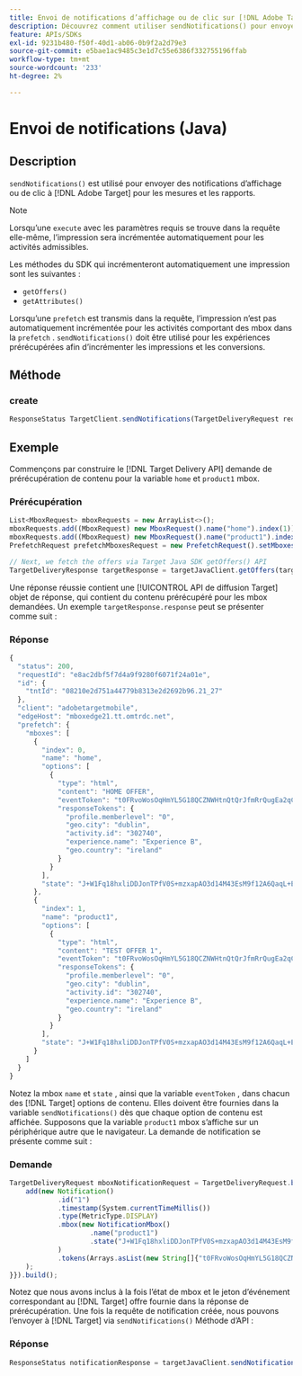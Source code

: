 ```yaml
---
title: Envoi de notifications d’affichage ou de clic sur [!DNL Adobe Target] utilisation du SDK Java
description: Découvrez comment utiliser sendNotifications() pour envoyer des notifications d’affichage ou de clic à [!DNL Adobe Target] pour les mesures et les rapports.
feature: APIs/SDKs
exl-id: 9231b480-f50f-40d1-ab06-0b9f2a2d79e3
source-git-commit: e5bae1ac9485c3e1d7c55e6386f332755196ffab
workflow-type: tm+mt
source-wordcount: '233'
ht-degree: 2%

---
```


# Envoi de notifications (Java)

## Description

`sendNotifications()` est utilisé pour envoyer des notifications d’affichage ou de clic à [!DNL Adobe Target] pour les mesures et les rapports.

>[!NOTE]
>
>Lorsqu’une `execute` avec les paramètres requis se trouve dans la requête elle-même, l’impression sera incrémentée automatiquement pour les activités admissibles.

Les méthodes du SDK qui incrémenteront automatiquement une impression sont les suivantes :

* `getOffers()`
* `getAttributes()`

Lorsqu’une `prefetch` est transmis dans la requête, l’impression n’est pas automatiquement incrémentée pour les activités comportant des mbox dans la `prefetch` . `sendNotifications()` doit être utilisé pour les expériences prérécupérées afin d’incrémenter les impressions et les conversions.

## Méthode

### create

```javascript {line-numbers="true"}
ResponseStatus TargetClient.sendNotifications(TargetDeliveryRequest request)
```

## Exemple

Commençons par construire le [!DNL Target Delivery API] demande de prérécupération de contenu pour la variable `home` et `product1` mbox.

### Prérécupération

```javascript {line-numbers="true"}
List<MboxRequest> mboxRequests = new ArrayList<>();
mboxRequests.add((MboxRequest) new MboxRequest().name("home").index(1));
mboxRequests.add((MboxRequest) new MboxRequest().name("product1").index(2));
PrefetchRequest prefetchMboxesRequest = new PrefetchRequest().setMboxes(mboxRequests)

// Next, we fetch the offers via Target Java SDK getOffers() API
TargetDeliveryResponse targetResponse = targetJavaClient.getOffers(targetDeliveryRequest);
```

Une réponse réussie contient une [!UICONTROL API de diffusion Target] objet de réponse, qui contient du contenu prérécupéré pour les mbox demandées. Un exemple `targetResponse.response` peut se présenter comme suit :

### Réponse

```javascript {line-numbers="true"}
{
  "status": 200,
  "requestId": "e8ac2dbf5f7d4a9f9280f6071f24a01e",
  "id": {
    "tntId": "08210e2d751a44779b8313e2d2692b96.21_27"
  },
  "client": "adobetargetmobile",
  "edgeHost": "mboxedge21.tt.omtrdc.net",
  "prefetch": {
    "mboxes": [
      {
        "index": 0,
        "name": "home",
        "options": [
          {
            "type": "html",
            "content": "HOME OFFER",
            "eventToken": "t0FRvoWosOqHmYL5G18QCZNWHtnQtQrJfmRrQugEa2qCnQ9Y9OaLL2gsdrWQTvE54PwSz67rmXWmSnkXpSSS2Q==",
            "responseTokens": {
              "profile.memberlevel": "0",
              "geo.city": "dublin",
              "activity.id": "302740",
              "experience.name": "Experience B",
              "geo.country": "ireland"
            }
          }
        ],
        "state": "J+W1Fq18hxliDDJonTPfV0S+mzxapAO3d14M43EsM9f12A6QaqL+E3XKkRFlmq9U"
      },
      {
        "index": 1,
        "name": "product1",
        "options": [
          {
            "type": "html",
            "content": "TEST OFFER 1",
            "eventToken": "t0FRvoWosOqHmYL5G18QCZNWHtnQtQrJfmRrQugEa2qCnQ9Y9OaLL2gsdrWQTvE54PwSz67rmXWmSnkXpSSS2Q==",
            "responseTokens": {
              "profile.memberlevel": "0",
              "geo.city": "dublin",
              "activity.id": "302740",
              "experience.name": "Experience B",
              "geo.country": "ireland"
            }
          }
        ],
        "state": "J+W1Fq18hxliDDJonTPfV0S+mzxapAO3d14M43EsM9f12A6QaqL+E3XKkRFlmq9U"
      }
    ]
  }
}
```

Notez la mbox `name` et `state` , ainsi que la variable `eventToken` , dans chacun des [!DNL Target] options de contenu. Elles doivent être fournies dans la variable `sendNotifications()` dès que chaque option de contenu est affichée. Supposons que la variable `product1` mbox s’affiche sur un périphérique autre que le navigateur. La demande de notification se présente comme suit :

### Demande

```javascript {line-numbers="true"}
TargetDeliveryRequest mboxNotificationRequest = TargetDeliveryRequest.builder().notifications(new ArrayList() {{
    add(new Notification()
            .id("1")
            .timestamp(System.currentTimeMillis())
            .type(MetricType.DISPLAY)
            .mbox(new NotificationMbox()
                    .name("product1")
                    .state("J+W1Fq18hxliDDJonTPfV0S+mzxapAO3d14M43EsM9f12A6QaqL+E3XKkRFlmq9U")
            )
            .tokens(Arrays.asList(new String[]{"t0FRvoWosOqHmYL5G18QCZNWHtnQtQrJfmRrQugEa2qCnQ9Y9OaLL2gsdrWQTvE54PwSz67rmXWmSnkXpSSS2Q=="}))
    );
}}).build();
```

Notez que nous avons inclus à la fois l’état de mbox et le jeton d’événement correspondant au [!DNL Target] offre fournie dans la réponse de prérécupération. Une fois la requête de notification créée, nous pouvons l’envoyer à [!DNL Target] via `sendNotifications()` Méthode d’API :

### Réponse

```javascript {line-numbers="true"}
ResponseStatus notificationResponse = targetJavaClient.sendNotifications(mboxNotificationRequest);
```
